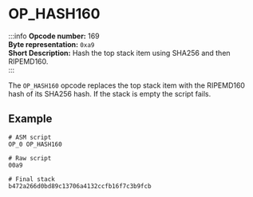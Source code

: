 # OP_HASH160
:::info
**Opcode number:** 169  
**Byte representation:** `0xa9`  
**Short Description:** Hash the top stack item using SHA256 and then RIPEMD160.  
:::

The `OP_HASH160` opcode replaces the top stack item with the RIPEMD160 hash of its SHA256 hash.
If the stack is empty the script fails.

## Example
```shell
# ASM script
OP_0 OP_HASH160

# Raw script
00a9

# Final stack
b472a266d0bd89c13706a4132ccfb16f7c3b9fcb
```
